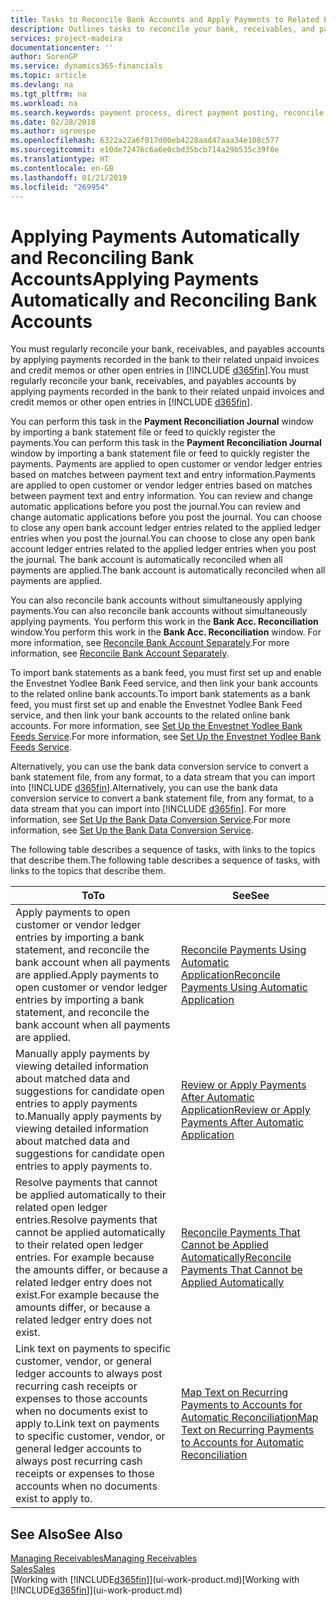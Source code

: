 ```yaml
---
title: Tasks to Reconcile Bank Accounts and Apply Payments to Related Entries | Microsoft Docs
description: Outlines tasks to reconcile your bank, receivables, and payables accounts, post cash receipts or expenses, and apply payments automatically.
services: project-madeira
documentationcenter: ''
author: SorenGP
ms.service: dynamics365-financials
ms.topic: article
ms.devlang: na
ms.tgt_pltfrm: na
ms.workload: na
ms.search.keywords: payment process, direct payment posting, reconcile payment, expenses, cash receipts
ms.date: 02/28/2018
ms.author: sgroespe
ms.openlocfilehash: 6322a22a6f017d00eb4228aad47aaa34e108c577
ms.sourcegitcommit: e10de72476c6a6e0cbd35bcb714a29b535c39f0e
ms.translationtype: HT
ms.contentlocale: en-GB
ms.lasthandoff: 01/21/2019
ms.locfileid: "269954"
---
```

# <a name="applying-payments-automatically-and-reconciling-bank-accounts"></a><span data-ttu-id="46c87-103">Applying Payments Automatically and Reconciling Bank Accounts</span><span class="sxs-lookup"><span data-stu-id="46c87-103">Applying Payments Automatically and Reconciling Bank Accounts</span></span>
<span data-ttu-id="46c87-104">You must regularly reconcile your bank, receivables, and payables accounts by applying payments recorded in the bank to their related unpaid invoices and credit memos or other open entries in [!INCLUDE [d365fin](includes/d365fin_long_md.md)].</span><span class="sxs-lookup"><span data-stu-id="46c87-104">You must regularly reconcile your bank, receivables, and payables accounts by applying payments recorded in the bank to their related unpaid invoices and credit memos or other open entries in [!INCLUDE [d365fin](includes/d365fin_long_md.md)].</span></span>  

<span data-ttu-id="46c87-105">You can perform this task in the **Payment Reconciliation Journal** window by importing a bank statement file or feed to quickly register the payments.</span><span class="sxs-lookup"><span data-stu-id="46c87-105">You can perform this task in the **Payment Reconciliation Journal** window by importing a bank statement file or feed to quickly register the payments.</span></span> <span data-ttu-id="46c87-106">Payments are applied to open customer or vendor ledger entries based on matches between payment text and entry information.</span><span class="sxs-lookup"><span data-stu-id="46c87-106">Payments are applied to open customer or vendor ledger entries based on matches between payment text and entry information.</span></span> <span data-ttu-id="46c87-107">You can review and change automatic applications before you post the journal.</span><span class="sxs-lookup"><span data-stu-id="46c87-107">You can review and change automatic applications before you post the journal.</span></span> <span data-ttu-id="46c87-108">You can choose to close any open bank account ledger entries related to the applied ledger entries when you post the journal.</span><span class="sxs-lookup"><span data-stu-id="46c87-108">You can choose to close any open bank account ledger entries related to the applied ledger entries when you post the journal.</span></span> <span data-ttu-id="46c87-109">The bank account is automatically reconciled when all payments are applied.</span><span class="sxs-lookup"><span data-stu-id="46c87-109">The bank account is automatically reconciled when all payments are applied.</span></span>

<span data-ttu-id="46c87-110">You can also reconcile bank accounts without simultaneously applying payments.</span><span class="sxs-lookup"><span data-stu-id="46c87-110">You can also reconcile bank accounts without simultaneously applying payments.</span></span> <span data-ttu-id="46c87-111">You perform this work in the **Bank Acc. Reconciliation** window.</span><span class="sxs-lookup"><span data-stu-id="46c87-111">You perform this work in the **Bank Acc. Reconciliation** window.</span></span> <span data-ttu-id="46c87-112">For more information, see [Reconcile Bank Account Separately](bank-how-reconcile-bank-accounts-separately.md).</span><span class="sxs-lookup"><span data-stu-id="46c87-112">For more information, see [Reconcile Bank Account Separately](bank-how-reconcile-bank-accounts-separately.md).</span></span>   

<span data-ttu-id="46c87-113">To import bank statements as a bank feed, you must first set up and enable the Envestnet Yodlee Bank Feed service, and then link your bank accounts to the related online bank accounts.</span><span class="sxs-lookup"><span data-stu-id="46c87-113">To import bank statements as a bank feed, you must first set up and enable the Envestnet Yodlee Bank Feed service, and then link your bank accounts to the related online bank accounts.</span></span> <span data-ttu-id="46c87-114">For more information, see [Set Up the Envestnet Yodlee Bank Feeds Service](bank-how-setup-bank-statement-service.md).</span><span class="sxs-lookup"><span data-stu-id="46c87-114">For more information, see [Set Up the Envestnet Yodlee Bank Feeds Service](bank-how-setup-bank-statement-service.md).</span></span>  

<span data-ttu-id="46c87-115">Alternatively, you can use the bank data conversion service to convert a bank statement file, from any format, to a data stream that you can import into [!INCLUDE [d365fin](includes/d365fin_long_md.md)].</span><span class="sxs-lookup"><span data-stu-id="46c87-115">Alternatively, you can use the bank data conversion service to convert a bank statement file, from any format, to a data stream that you can import into [!INCLUDE [d365fin](includes/d365fin_long_md.md)].</span></span> <span data-ttu-id="46c87-116">For more information, see [Set Up the Bank Data Conversion Service](bank-how-setup-bank-data-conversion-service.md).</span><span class="sxs-lookup"><span data-stu-id="46c87-116">For more information, see [Set Up the Bank Data Conversion Service](bank-how-setup-bank-data-conversion-service.md).</span></span>  

<span data-ttu-id="46c87-117">The following table describes a sequence of tasks, with links to the topics that describe them.</span><span class="sxs-lookup"><span data-stu-id="46c87-117">The following table describes a sequence of tasks, with links to the topics that describe them.</span></span>  

| <span data-ttu-id="46c87-118">To</span><span class="sxs-lookup"><span data-stu-id="46c87-118">To</span></span> | <span data-ttu-id="46c87-119">See</span><span class="sxs-lookup"><span data-stu-id="46c87-119">See</span></span> |
| --- | --- |
| <span data-ttu-id="46c87-120">Apply payments to open customer or vendor ledger entries by importing a bank statement, and reconcile the bank account when all payments are applied.</span><span class="sxs-lookup"><span data-stu-id="46c87-120">Apply payments to open customer or vendor ledger entries by importing a bank statement, and reconcile the bank account when all payments are applied.</span></span> |[<span data-ttu-id="46c87-121">Reconcile Payments Using Automatic Application</span><span class="sxs-lookup"><span data-stu-id="46c87-121">Reconcile Payments Using Automatic Application</span></span>](receivables-how-reconcile-payments-auto-application.md) |
| <span data-ttu-id="46c87-122">Manually apply payments by viewing detailed information about matched data and suggestions for candidate open entries to apply payments to.</span><span class="sxs-lookup"><span data-stu-id="46c87-122">Manually apply payments by viewing detailed information about matched data and suggestions for candidate open entries to apply payments to.</span></span> |[<span data-ttu-id="46c87-123">Review or Apply Payments After Automatic Application</span><span class="sxs-lookup"><span data-stu-id="46c87-123">Review or Apply Payments After Automatic Application</span></span>](receivables-how-review-apply-payments-auto-application.md) |
| <span data-ttu-id="46c87-124">Resolve payments that cannot be applied automatically to their related open ledger entries.</span><span class="sxs-lookup"><span data-stu-id="46c87-124">Resolve payments that cannot be applied automatically to their related open ledger entries.</span></span> <span data-ttu-id="46c87-125">For example because the amounts differ, or because a related ledger entry does not exist.</span><span class="sxs-lookup"><span data-stu-id="46c87-125">For example because the amounts differ, or because a related ledger entry does not exist.</span></span> |[<span data-ttu-id="46c87-126">Reconcile Payments That Cannot be Applied Automatically</span><span class="sxs-lookup"><span data-stu-id="46c87-126">Reconcile Payments That Cannot be Applied Automatically</span></span>](receivables-how-reconcile-payments-cannot-apply-auto.md) |
| <span data-ttu-id="46c87-127">Link text on payments to specific customer, vendor, or general ledger accounts to always post recurring cash receipts or expenses to those accounts when no documents exist to apply to.</span><span class="sxs-lookup"><span data-stu-id="46c87-127">Link text on payments to specific customer, vendor, or general ledger accounts to always post recurring cash receipts or expenses to those accounts when no documents exist to apply to.</span></span> |[<span data-ttu-id="46c87-128">Map Text on Recurring Payments to Accounts for Automatic Reconciliation</span><span class="sxs-lookup"><span data-stu-id="46c87-128">Map Text on Recurring Payments to Accounts for Automatic Reconciliation</span></span>](receivables-how-map-text-recurring-payments-accounts-auto-reconcilliation.md) |

## <a name="see-also"></a><span data-ttu-id="46c87-129">See Also</span><span class="sxs-lookup"><span data-stu-id="46c87-129">See Also</span></span>
[<span data-ttu-id="46c87-130">Managing Receivables</span><span class="sxs-lookup"><span data-stu-id="46c87-130">Managing Receivables</span></span>](receivables-manage-receivables.md)  
[<span data-ttu-id="46c87-131">Sales</span><span class="sxs-lookup"><span data-stu-id="46c87-131">Sales</span></span>](sales-manage-sales.md)  
<span data-ttu-id="46c87-132">[Working with [!INCLUDE[d365fin](includes/d365fin_md.md)]](ui-work-product.md)</span><span class="sxs-lookup"><span data-stu-id="46c87-132">[Working with [!INCLUDE[d365fin](includes/d365fin_md.md)]](ui-work-product.md)</span></span>
